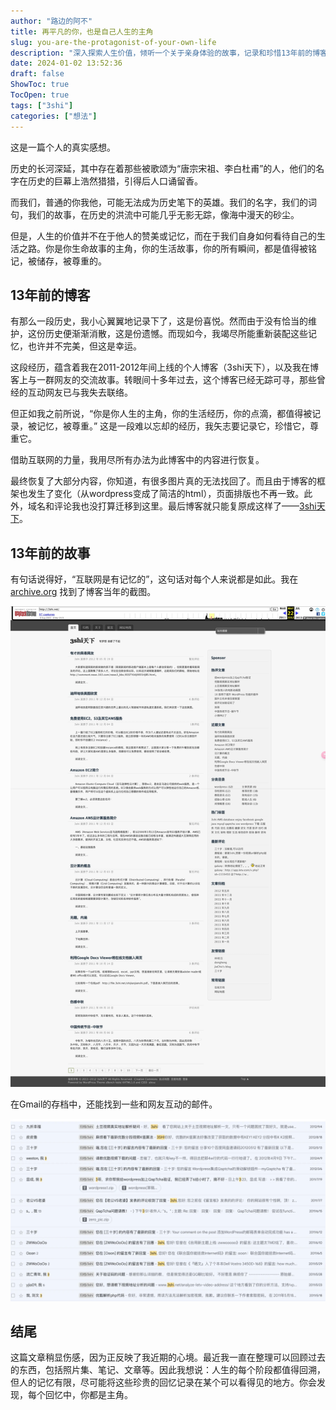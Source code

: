 ```yaml
---
author: "路边的阿不"
title: 再平凡的你，也是自己人生的主角
slug: you-are-the-protagonist-of-your-own-life
description: "深入探索人生价值，倾听一个关于亲身体验的故事，记录和珍惜13年前的博客和故事。赋予生命故事其应有的尊重，发现每个人都是自己生活的主角。"
date: 2024-01-02 13:52:36
draft: false
ShowToc: true
TocOpen: true
tags: ["3shi"]
categories: ["想法"]
---
```


这是一篇个人的真实感想。

历史的长河深延，其中存在着那些被歌颂为“唐宗宋祖、李白杜甫”的人，他们的名字在历史的巨幕上浩然猎猎，引得后人口诵留香。

而我们，普通的你我他，可能无法成为历史笔下的英雄。我们的名字，我们的词句，我们的故事，在历史的洪流中可能几乎无影无踪，像海中漫天的砂尘。

但是，人生的价值并不在于他人的赞美或记忆，而在于我们自身如何看待自己的生活之路。你是你生命故事的主角，你的生活故事，你的所有瞬间，都是值得被铭记，被储存，被尊重的。

## 13年前的博客

有那么一段历史，我小心翼翼地记录下了，这是份喜悦。然而由于没有恰当的维护，这份历史便渐渐消散，这是份遗憾。而现如今，我竭尽所能重新装配这些记忆，也许并不完美，但这是幸运。

这段经历，蕴含着我在2011-2012年间上线的个人博客（3shi天下），以及我在博客上与一群网友的交流故事。转眼间十多年过去，这个博客已经无踪可寻，那些曾经的互动网友已与我失去联络。

但正如我之前所说，“你是你人生的主角，你的生活经历，你的点滴，都值得被记录，被记忆，被尊重。” 这是一段难以忘却的经历，我矢志要记录它，珍惜它，尊重它。

借助互联网的力量，我用尽所有办法为此博客中的内容进行恢复。

最终恢复了大部分内容，你知道，有很多图片真的无法找回了。而且由于博客的框架也发生了变化（从wordpress变成了简洁的html），页面排版也不再一致。此外，域名和评论我也没打算迁移到这里。最后博客就只能复原成这样了——[3shi天下](https://3shi.babyno.top/)。

## 13年前的故事

有句话说得好，“互联网是有记忆的”，这句话对每个人来说都是如此。我在 [archive.org](https://web.archive.org/) 找到了博客当年的截图。

![](imgs/posts/2024-01-02-you-are-the-protagonist-of-your-own-life/%E7%BD%91%E9%A1%B5%E6%8D%95%E8%8E%B7_2-1-2024_113718_web.archive.org.webp)

在Gmail的存档中，还能找到一些和网友互动的邮件。

![](imgs/posts/2024-01-02-you-are-the-protagonist-of-your-own-life/image.webp)

## 结尾
这篇文章稍显伤感，因为正反映了我近期的心境。最近我一直在整理可以回顾过去的东西，包括照片集、笔记、文章等。因此我想说：人生的每个阶段都值得回溯，但人的记忆有限，尽可能将这些珍贵的回忆记录在某个可以看得见的地方。你会发现，每个回忆中，你都是主角。